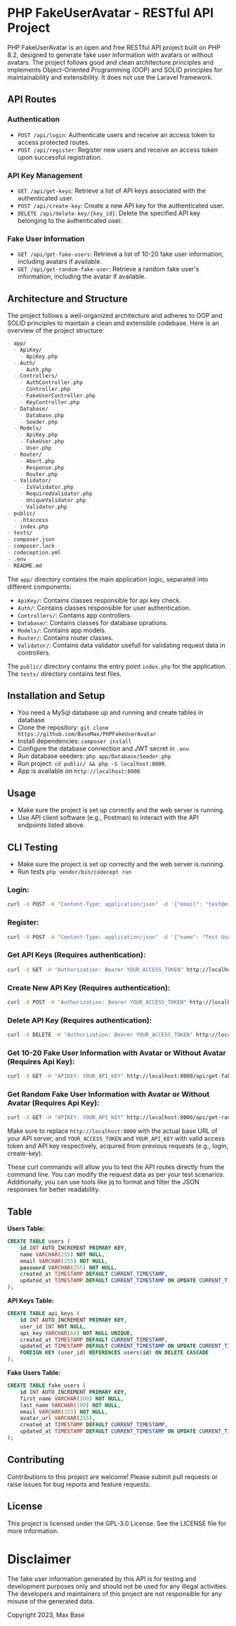 # PHP FakeUserAvatar - RESTful API Project

PHP FakeUserAvatar is an open and free RESTful API project built on PHP 8.2, designed to generate fake user information with avatars or without avatars. The project follows good and clean architecture principles and implements Object-Oriented Programming (OOP) and SOLID principles for maintainability and extensibility. It does not use the Laravel framework.

## API Routes

### Authentication

- `POST /api/login`: Authenticate users and receive an access token to access protected routes.
- `POST /api/register`: Register new users and receive an access token upon successful registration.

### API Key Management

- `GET /api/get-keys`: Retrieve a list of API keys associated with the authenticated user.
- `POST /api/create-key`: Create a new API key for the authenticated user.
- `DELETE /api/delete-key/{key_id}`: Delete the specified API key belonging to the authenticated user.

### Fake User Information

- `GET /api/get-fake-users`: Retrieve a list of 10-20 fake user information, including avatars if available.
- `GET /api/get-random-fake-user`: Retrieve a random fake user's information, including the avatar if available.

## Architecture and Structure

The project follows a well-organized architecture and adheres to OOP and SOLID principles to maintain a clean and extensible codebase. Here is an overview of the project structure:

```markdown
- app/
  - ApiKey/
    - ApiKey.php
  - Auth/
    - Auth.php
  - Controllers/
    - AuthController.php
    - Controller.php
    - FakeUserController.php
    - KeyController.php
  - Database/
    - Database.php
    - Seeder.php
  - Models/
    - ApiKey.php
    - FakeUser.php
    - User.php
  - Router/
    - Abort.php
    - Response.php
    - Router.php
  - Validator/
    - IsValidator.php
    - RequiredValidator.php
    - UniqueValidator.php
    - Validator.php
- public/
  - .htaccess
  - index.php
- tests/
- composer.json
- composer.lock
- codeception.yml
- .env
- README.md
```

The `app/` directory contains the main application logic, separated into different components:

- `ApiKey/`: Contains classes responsible for api key check.
- `Auth/`: Contains classes responsible for user authentication.
- `Controllers/`: Contains app controllers.
- `Database/`: Contains classes for database oprations.
- `Models/`: Contains app models.
- `Router/`: Contains router classes.
- `Validator/`: Contains data validator usefull for validating request data in controllers.

The `public/` directory contains the entry point `index.php` for the application.
The `tests/` directory contains test files.

## Installation and Setup

- You need a MySql database up and running and create tables in database
- Clone the repository: `git clone https://github.com/BaseMax/PHPFakeUserAvatar`
- Install dependencies: `composer install`
- Configure the database connection and JWT secret in `.env`
- Run database seeders: `php app/Database/Seeder.php`
- Run project: `cd public/ && php -S localhost:8000`.
- App is available on `http://localhost:8000`

## Usage

- Make sure the project is set up correctly and the web server is running.
- Use API client software (e.g., Postman) to interact with the API endpoints listed above.

## CLI Testing

- Make sure the project is set up correctly and the web server is running.
- Run tests `php vendor/bin/codecept run`

### Login:

```bash
curl -X POST -H "Content-Type: application/json" -d '{"email": "test@example.com", "password": "password"}' http://localhost:8000/api/login
```

### Register:

```bash
curl -X POST -H "Content-Type: application/json" -d '{"name": "Test User", "email": "test@example.com", "password": "password"}' http://localhost:8000/api/register
```

### Get API Keys (Requires authentication):

```bash
curl -X GET -H "Authorization: Bearer YOUR_ACCESS_TOKEN" http://localhost:8000/api/get-keys
```

### Create New API Key (Requires authentication):

```bash
curl -X POST -H "Authorization: Bearer YOUR_ACCESS_TOKEN" http://localhost:8000/api/create-key
```

### Delete API Key (Requires authentication):

```bash
curl -X DELETE -H "Authorization: Bearer YOUR_ACCESS_TOKEN" http://localhost:8000/api/delete-key/YOUR_API_KEY
```

### Get 10-20 Fake User Information with Avatar or Without Avatar (Requires Api Key):

```bash
curl -X GET -H "APIKEY: YOUR_API_KEY" http://localhost:8000/api/get-fake-users
```

### Get Random Fake User Information with Avatar or Without Avatar (Requires Api Key):

```bash
curl -X GET -H "APIKEY: YOUR_API_KEY" http://localhost:8000/api/get-random-fake-user
```

Make sure to replace `http://localhost:8000` with the actual base URL of your API server, and `YOUR_ACCESS_TOKEN` and `YOUR_API_KEY` with valid access token and API key respectively, acquired from previous requests (e.g., login, create-key).

These curl commands will allow you to test the API routes directly from the command line. You can modify the request data as per your test scenarios. Additionally, you can use tools like jq to format and filter the JSON responses for better readability.

## Table

**Users Table:**

```sql
CREATE TABLE users (
    id INT AUTO_INCREMENT PRIMARY KEY,
    name VARCHAR(255) NOT NULL,
    email VARCHAR(255) NOT NULL,
    password VARCHAR(255) NOT NULL,
    created_at TIMESTAMP DEFAULT CURRENT_TIMESTAMP,
    updated_at TIMESTAMP DEFAULT CURRENT_TIMESTAMP ON UPDATE CURRENT_TIMESTAMP
);
```

**API Keys Table:**

```sql
CREATE TABLE api_keys (
    id INT AUTO_INCREMENT PRIMARY KEY,
    user_id INT NOT NULL,
    api_key VARCHAR(64) NOT NULL UNIQUE,
    created_at TIMESTAMP DEFAULT CURRENT_TIMESTAMP,
    updated_at TIMESTAMP DEFAULT CURRENT_TIMESTAMP ON UPDATE CURRENT_TIMESTAMP,
    FOREIGN KEY (user_id) REFERENCES users(id) ON DELETE CASCADE
);
```

**Fake Users Table:**

```sql
CREATE TABLE fake_users (
    id INT AUTO_INCREMENT PRIMARY KEY,
    first_name VARCHAR(100) NOT NULL,
    last_name VARCHAR(100) NOT NULL,
    email VARCHAR(255) NOT NULL,
    avatar_url VARCHAR(255),
    created_at TIMESTAMP DEFAULT CURRENT_TIMESTAMP,
    updated_at TIMESTAMP DEFAULT CURRENT_TIMESTAMP ON UPDATE CURRENT_TIMESTAMP
);
```

## Contributing

Contributions to this project are welcome! Please submit pull requests or raise issues for bug reports and feature requests.

## License

This project is licensed under the GPL-3.0 License. See the LICENSE file for more information.

# Disclaimer

The fake user information generated by this API is for testing and development purposes only and should not be used for any illegal activities. The developers and maintainers of this project are not responsible for any misuse of the generated data.

Copyright 2023, Max Base
